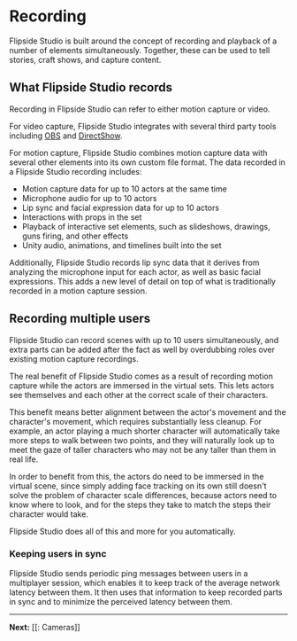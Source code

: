 # Recording

Flipside Studio is built around the concept of recording and playback of a number of elements simultaneously. Together, these can be used to tell stories, craft shows, and capture content.

## What Flipside Studio records

Recording in Flipside Studio can refer to either motion capture or video.

For video capture, Flipside Studio integrates with several third party tools including [OBS](https://obsproject.com)<!--, [NDI](https://ndi.tv/),--> and [DirectShow](https://docs.microsoft.com/en-us/windows/win32/directshow/introduction-to-directshow).

For motion capture, Flipside Studio combines motion capture data with several other elements into its own custom file format. The data recorded in a Flipside Studio recording includes:

* Motion capture data for up to 10 actors at the same time
* Microphone audio for up to 10 actors
* Lip sync and facial expression data for up to 10 actors
* Interactions with props in the set
* Playback of interactive set elements, such as slideshows, drawings, guns firing, and other effects
* Unity audio, animations, and timelines built into the set

<!-- ## Upscaling motion capture data

Flipside Studio will record motion capture data for the points that it has available, and will animate the missing data points for a character using real-time inverse kinematics.

Flipside Studio can animate a wide variety of characters with widely varying proportions using as few as 3 data points (head + hands) captured via the VR hardware's positional tracking, or up to 6 data points using HTC Vive Trackers.

The configuration options include:

* Headset plus controllers controls the head and hands
* Headset plus controllers plus 1 Vive Tracker controls the head, hands, and waist
* Headset plus controllers plus 2 Vive Tracker controls the head, hands, and feet
* Headset plus controllers plus 3 Vive Tracker controls the head, hands, waist, and feet
-->
Additionally, Flipside Studio records lip sync data that it derives from analyzing the microphone input for each actor, as well as basic facial expressions. This adds a new level of detail on top of what is traditionally recorded in a motion capture session.

## Recording multiple users

Flipside Studio can record scenes with up to 10 users simultaneously, and extra parts can be added after the fact as well by overdubbing roles over existing motion capture recordings.

The real benefit of Flipside Studio comes as a result of recording motion capture while the actors are immersed in the virtual sets. This lets actors see themselves and each other at the correct scale of their characters.

This benefit means better alignment between the actor's movement and the character's movement, which requires substantially less cleanup. For example, an actor playing a much shorter character will automatically take more steps to walk between two points, and they will naturally look up to meet the gaze of taller characters who may not be any taller than them in real life.

In order to benefit from this, the actors do need to be immersed in the virtual scene, since simply adding face tracking on its own still doesn't solve the problem of character scale differences, because actors need to know where to look, and for the steps they take to match the steps their character would take.

Flipside Studio does all of this and more for you automatically.

### Keeping users in sync

Flipside Studio sends periodic ping messages between users in a multiplayer session, which enables it to keep track of the average network latency between them. It then uses that information to keep recorded parts in sync and to minimize the perceived latency between them.

<!-- ### Data exports

Flipside Studio offers several data export options, including:

* [[Studio / References / Desktop interface / Exports / Motion capture]]
* [[Studio / References / Desktop interface / Exports / Video renderer]]
* [[Studio / References / Desktop interface / Exports / Audio data]]
-->
---

**Next:** [[: Cameras]]
